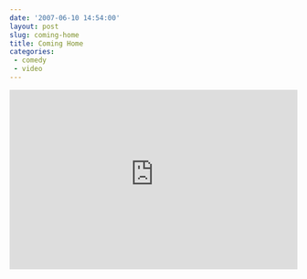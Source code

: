```yaml
---
date: '2007-06-10 14:54:00'
layout: post
slug: coming-home
title: Coming Home
categories:
 - comedy
 - video
---
```


<iframe width="100%" height="315" src="https://www.youtube-nocookie.com/embed/pz4UahkhcW0?si=iDK43SKzEjiMJTEX" title="YouTube video player" frameborder="0" allow="accelerometer; autoplay; clipboard-write; encrypted-media; gyroscope; picture-in-picture; web-share" referrerpolicy="strict-origin-when-cross-origin" allowfullscreen></iframe>

